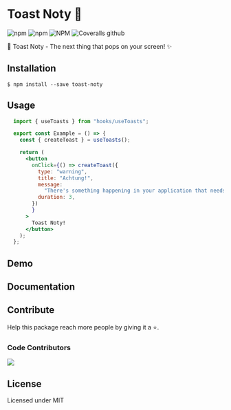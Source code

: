 # Toast Noty 🚀

![npm](https://img.shields.io/npm/dm/toast-noty.svg?label=%E2%8F%ACdownloads&style=for-the-badge)
![npm](https://img.shields.io/npm/v/toast-noty.svg?style=for-the-badge)
![NPM](https://img.shields.io/npm/l/toast-noty.svg?label=%F0%9F%93%9Clicense&style=for-the-badge)
![Coveralls github](https://img.shields.io/coveralls/github/istevkovski/toast-noty.svg?label=%E2%9B%B1coverage&style=for-the-badge)

🎉 Toast Noty - The next thing that pops on your screen! ✨

## Installation

```
$ npm install --save toast-noty
```

## Usage

```jsx
  import { useToasts } from "hooks/useToasts";

  export const Example = () => {
    const { createToast } = useToasts();

    return (
      <button
        onClick={() => createToast({
          type: "warning",
          title: "Achtung!",
          message:
            "There's something happening in your application that needs your attention ⚠️",
          duration: 3,
        })
        }
      >
        Toast Noty!
      </button>
    );
  };
```

## Demo

## Documentation

## Contribute

Help this package reach more people by giving it a ⭐.

### Code Contributors

<a href="https://github.com/istevkovski/toast-noty/graphs/contributors"><img src="https://opencollective.com/toast-noty/contributors.svg?width=890&button=false" /></a>

## License

Licensed under MIT